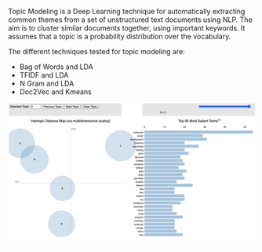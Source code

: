 Topic Modeling is a Deep Learning technique for automatically extracting common themes from a set of unstructured text documents using NLP.
The aim is to cluster similar documents together, using important keywords. It assumes that a topic is a probability distribution over the vocabulary.

The different techniques tested for topic modeling are:
- Bag of Words and LDA
- TFIDF and LDA
- N Gram and LDA
- Doc2Vec and Kmeans

![Alt text](output_LDA.png?raw=true)
